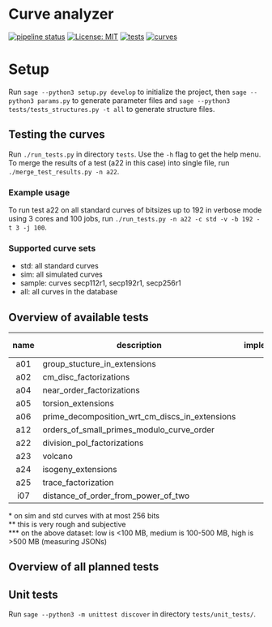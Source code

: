 # Curve analyzer

[![pipeline status](https://gitlab.fi.muni.cz/x408178/curve_analyzer/badges/master/pipeline.svg)](https://gitlab.fi.muni.cz/x408178/curve_analyzer/-/commits/master)
[![License: MIT](https://img.shields.io/badge/License-MIT-yellow.svg)](https://gitlab.fi.muni.cz/x408178/curve_analyzer/-/blob/master/LICENSE)
[![tests](https://badgen.net/badge/tests/13/blue)](https://gitlab.fi.muni.cz/x408178/curve_analyzer/-/tree/master/curve_analyzer/tests)
[![curves](https://badgen.net/badge/curves/158%20std,%20217188%20sim?list=|)](https://github.com/J08nY/std-curves)

# Setup

Run `sage --python3 setup.py develop` to initialize the project, then `sage --python3 params.py` to generate parameter files and `sage --python3 tests/tests_structures.py -t all` to generate structure files.

## Testing the curves

Run `./run_tests.py` in directory `tests`. Use the `-h` flag to get the help menu. To merge the results of a test (a22 in this case) into single file, run `./merge_test_results.py -n a22`.

### Example usage

To run test a22 on all standard curves of bitsizes up to 192 in verbose mode using 3 cores and 100 jobs, run `./run_tests.py -n a22 -c std -v -b 192 -t 3 -j 100`.

### Supported curve sets

- std: all standard curves
- sim: all simulated curves
- sample: curves secp112r1, secp192r1, secp256r1
- all: all curves in the database

## Overview of available tests

| name    | description                                    | implemented        |  computed\*        |time req.\*\* |memory req.\*\*\*
|:-------:| -----------------------------------------------|:------------------:|:------------------:|:------------:|:---------:   
   a01    | group_stucture_in_extensions                   | :white_check_mark: | :x:                | high         | low
   a02    | cm_disc_factorizations                         | :white_check_mark: | :x:                | high         | medium
   a04    | near_order_factorizations                      | :white_check_mark: | :x:                | high         | high
   a05    | torsion_extensions                             | :white_check_mark: | :white_check_mark: | medium       | low
   a06    | prime_decomposition_wrt_cm_discs_in_extensions | :white_check_mark: | :white_check_mark: | high         | medium
   a12    | orders_of_small_primes_modulo_curve_order      | :white_check_mark: | :white_check_mark: | medium       | medium
   a22    | division_pol_factorizations                    | :white_check_mark: | :soon:             | high         | high
   a23    | volcano                                        | :white_check_mark: | :white_check_mark: | high         | low
   a24    | isogeny_extensions                             | :white_check_mark: | :soon:             | medium       | low
   a25    | trace_factorization                            | :white_check_mark: | :white_check_mark: | low          | low
   i07    | distance_of_order_from_power_of_two            | :white_check_mark: | :soon:             | low          | low

\* on sim and std curves with at most 256 bits  
\*\* this is very rough and subjective  
\*\*\* on the above dataset: low is  <100 MB, medium is 100-500 MB, high is >500 MB (measuring JSONs)

## Overview of all planned tests

## Unit tests
Run `sage --python3 -m unittest discover` in directory `tests/unit_tests/`.
